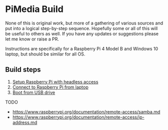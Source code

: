 # PiMedia Build

None of this is original work, but more of a gathering of various sources and put into a logical step-by-step sequence. Hopefully some or all of this will be useful to others as well. If you have any updates or suggestions please let me know or raise a PR.

Instructions are specifically for a Raspberry Pi 4 Model B and Windows 10 laptop, but should be similar for all OS.

## Build steps

1. [Setup Raspberry Pi with headless access](01_setup_headless_raspberry_pi.md)
2. [Connect to Raspberry Pi from laptop](02_connect_to_raspberry_pi_from_laptop.md)
3. [Boot from USB drive](03_boot_from_usb_drive.md)



TODO

- https://www.raspberrypi.org/documentation/remote-access/samba.md
- https://www.raspberrypi.org/documentation/remote-access/ip-address.md


